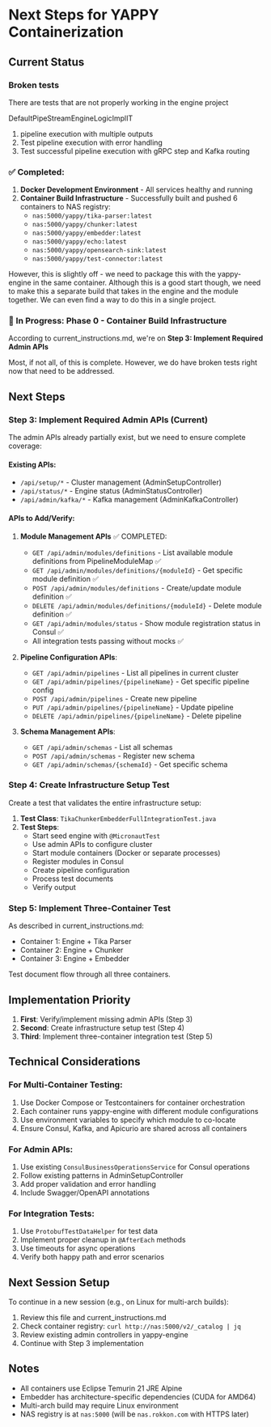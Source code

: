 # Next Steps for YAPPY Containerization

## Current Status

### Broken tests

There are tests that are not properly working in the engine project

DefaultPipeStreamEngineLogicImplIT 
1. pipeline execution with multiple outputs
2. Test pipeline execution with error handling
3. Test successful pipeline execution with gRPC step and Kafka routing



### ✅ Completed:
1. **Docker Development Environment** - All services healthy and running
2. **Container Build Infrastructure** - Successfully built and pushed 6 containers to NAS registry:
   - `nas:5000/yappy/tika-parser:latest`
   - `nas:5000/yappy/chunker:latest`
   - `nas:5000/yappy/embedder:latest`
   - `nas:5000/yappy/echo:latest`
   - `nas:5000/yappy/opensearch-sink:latest`
   - `nas:5000/yappy/test-connector:latest`

However, this is slightly off - we need to package this with the yappy-engine in the same container.  Although this is a good start 
though, we need to make this a separate build that takes in the engine and the module together.  We can even find a way to do this in a 
single project.


### 🔄 In Progress: Phase 0 - Container Build Infrastructure

According to current_instructions.md, we're on **Step 3: Implement Required Admin APIs**

Most, if not all, of this is complete.  However, we do have broken tests right now that need to be addressed.



## Next Steps

### Step 3: Implement Required Admin APIs (Current)

The admin APIs already partially exist, but we need to ensure complete coverage:

#### Existing APIs:
- `/api/setup/*` - Cluster management (AdminSetupController)
- `/api/status/*` - Engine status (AdminStatusController)
- `/api/admin/kafka/*` - Kafka management (AdminKafkaController)

#### APIs to Add/Verify:
1. **Module Management APIs** ✅ COMPLETED:
   - `GET /api/admin/modules/definitions` - List available module definitions from PipelineModuleMap ✅
   - `GET /api/admin/modules/definitions/{moduleId}` - Get specific module definition ✅
   - `POST /api/admin/modules/definitions` - Create/update module definition ✅
   - `DELETE /api/admin/modules/definitions/{moduleId}` - Delete module definition ✅
   - `GET /api/admin/modules/status` - Show module registration status in Consul ✅
   - All integration tests passing without mocks ✅

2. **Pipeline Configuration APIs**:
   - `GET /api/admin/pipelines` - List all pipelines in current cluster
   - `GET /api/admin/pipelines/{pipelineName}` - Get specific pipeline config
   - `POST /api/admin/pipelines` - Create new pipeline
   - `PUT /api/admin/pipelines/{pipelineName}` - Update pipeline
   - `DELETE /api/admin/pipelines/{pipelineName}` - Delete pipeline

3. **Schema Management APIs**:
   - `GET /api/admin/schemas` - List all schemas
   - `POST /api/admin/schemas` - Register new schema
   - `GET /api/admin/schemas/{schemaId}` - Get specific schema

### Step 4: Create Infrastructure Setup Test

Create a test that validates the entire infrastructure setup:

1. **Test Class**: `TikaChunkerEmbedderFullIntegrationTest.java`
2. **Test Steps**:
   - Start seed engine with `@MicronautTest`
   - Use admin APIs to configure cluster
   - Start module containers (Docker or separate processes)
   - Register modules in Consul
   - Create pipeline configuration
   - Process test documents
   - Verify output

### Step 5: Implement Three-Container Test

As described in current_instructions.md:
- Container 1: Engine + Tika Parser
- Container 2: Engine + Chunker
- Container 3: Engine + Embedder

Test document flow through all three containers.

## Implementation Priority

1. **First**: Verify/implement missing admin APIs (Step 3)
2. **Second**: Create infrastructure setup test (Step 4)
3. **Third**: Implement three-container integration test (Step 5)

## Technical Considerations

### For Multi-Container Testing:
1. Use Docker Compose or Testcontainers for container orchestration
2. Each container runs yappy-engine with different module configurations
3. Use environment variables to specify which module to co-locate
4. Ensure Consul, Kafka, and Apicurio are shared across all containers

### For Admin APIs:
1. Use existing `ConsulBusinessOperationsService` for Consul operations
2. Follow existing patterns in AdminSetupController
3. Add proper validation and error handling
4. Include Swagger/OpenAPI annotations

### For Integration Tests:
1. Use `ProtobufTestDataHelper` for test data
2. Implement proper cleanup in `@AfterEach` methods
3. Use timeouts for async operations
4. Verify both happy path and error scenarios

## Next Session Setup

To continue in a new session (e.g., on Linux for multi-arch builds):

1. Review this file and current_instructions.md
2. Check container registry: `curl http://nas:5000/v2/_catalog | jq`
3. Review existing admin controllers in yappy-engine
4. Continue with Step 3 implementation

## Notes
- All containers use Eclipse Temurin 21 JRE Alpine
- Embedder has architecture-specific dependencies (CUDA for AMD64)
- Multi-arch build may require Linux environment
- NAS registry is at `nas:5000` (will be `nas.rokkon.com` with HTTPS later)